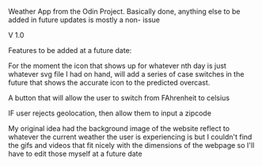Weather App from the Odin Project.
Basically done, anything else to be added in future updates is mostly a non- issue

V 1.0

Features to be added at a future date:

For the moment the icon that shows up for whatever nth day is just whatever svg file I had on hand, will add a series of case switches in the future that shows the accurate icon to the predicted overcast.

A button that will allow the user to switch from FAhrenheit to celsius

IF user rejects geolocation, then allow them to input a zipcode

My original idea had the background image of the website reflect to whatever the current weather the user is experiencing is but I couldn't find the gifs and videos that fit nicely with the dimensions of the webpage so I'll have to edit those myself at a future date
